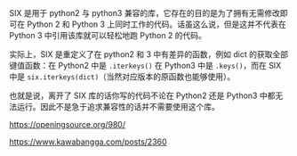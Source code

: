 
SIX 是用于 python2 与 python3 兼容的库，它存在的目的是为了拥有无需修改即可在 Python 2 和 Python 3 上同时工作的代码。话虽这么说，但是这并不代表在 Python 3 中引用该库就可以轻松地跑 Python 2 的代码。

实际上，SIX 是重定义了在 python2 和 3 中有差异的函数，例如 dict 的获取全部键值函数：在 Python2 中是 `.iterkeys()` 在 Python3 中是 `.keys()`，而在 SIX 中是 `six.iterkeys(dict)`（当然对应版本的原函数也能够使用）。

也就是说，离开了 SIX 库的话你写的代码不论在 Python2 还是 Python3 中都无法运行。因此不是急于追求兼容性的话并不需要使用这个库。

https://openingsource.org/980/

https://www.kawabangga.com/posts/2360